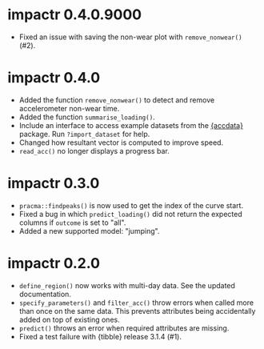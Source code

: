 # impactr 0.4.0.9000
* Fixed an issue with saving the non-wear plot with `remove_nonwear()` (#2).

# impactr 0.4.0
* Added the function `remove_nonwear()` to detect and remove accelerometer non-wear time.
* Added the function `summarise_loading()`.
* Include an interface to access example datasets from the [{accdata}](https://github.com/verasls/accdata/) package. Run `?import_dataset` for help.
* Changed how resultant vector is computed to improve speed.
* `read_acc()` no longer displays a progress bar.

# impactr 0.3.0
* `pracma::findpeaks()` is now used to get the index of the curve start.
* Fixed a bug in which `predict_loading()` did not return the expected columns if `outcome` is set to "all".
* Added a new supported model: "jumping".

# impactr 0.2.0
* `define_region()` now works with multi-day data. See the updated documentation.
* `specify_parameters()` and `filter_acc()` throw errors when called more than once on the same data. This prevents attributes being accidentally added on top of existing ones.
* `predict()` throws an error when required attributes are missing.
* Fixed a test failure with {tibble} release 3.1.4 (#1).
